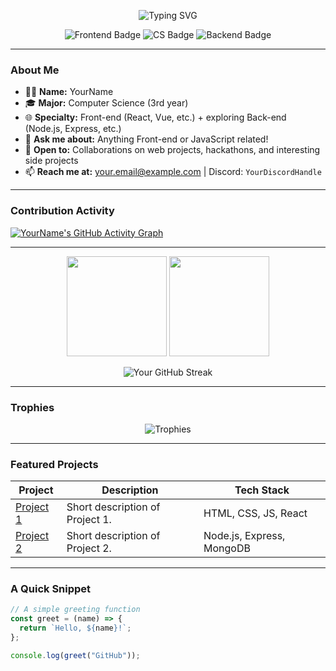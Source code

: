 <!-- Banner or short introduction -->
<p align="center">
  <img src="https://readme-typing-svg.herokuapp.com?font=Fira+Code&size=22&pause=1000&color=00FFEE&center=true&vCenter=true&width=435&lines=Hey+there,+I'm+YourName!;Front-end+Enthusiast+%7C+CS+Student;Learning+Back-end+%7C+Open+to+Collab" alt="Typing SVG" />
</p>

<p align="center">
  <img src="https://img.shields.io/badge/Frontend%20Dev-Learning-brightgreen?style=for-the-badge" alt="Frontend Badge"/>
  <img src="https://img.shields.io/badge/CS-3rd%20Year-blue?style=for-the-badge" alt="CS Badge"/>
  <img src="https://img.shields.io/badge/Backend-Explorer-orange?style=for-the-badge" alt="Backend Badge"/>
</p>

---

<!-- About Me -->
### About Me
- 👨‍💻 **Name:** YourName  
- 🎓 **Major:** Computer Science (3rd year)  
- 🌐 **Specialty:** Front-end (React, Vue, etc.) + exploring Back-end (Node.js, Express, etc.)  
- 💬 **Ask me about:** Anything Front-end or JavaScript related!  
- 🤝 **Open to:** Collaborations on web projects, hackathons, and interesting side projects  
- 📫 **Reach me at:** [your.email@example.com](mailto:your.email@example.com) | Discord: `YourDiscordHandle`  

---

<!-- GitHub Activity Graph (by Ashutosh / or its fork) -->
### Contribution Activity
[![YourName's GitHub Activity Graph](https://github-readme-activity-graph.cyclic.app/graph?username=YourGitHubUsername&theme=github-dark)](https://github.com/ashutosh00710/github-readme-activity-graph)

---

<!-- GitHub Stats & Top Languages (by Anurag Hazra) -->
<p align="center">
  <img height="160px" src="https://github-readme-stats.vercel.app/api?username=YourGitHubUsername&show_icons=true&theme=dark&count_private=true" />
  <img height="160px" src="https://github-readme-stats.vercel.app/api/top-langs/?username=YourGitHubUsername&layout=compact&theme=dark" />
</p>

<!-- GitHub Streak Stats -->
<p align="center">
  <img src="https://github-readme-streak-stats.herokuapp.com/?user=YourGitHubUsername&theme=dark" alt="Your GitHub Streak" />
</p>

---

<!-- GitHub Trophies (by ryo-ma) -->
### Trophies
<p align="center">
  <img src="https://github-profile-trophy.vercel.app/?username=YourGitHubUsername&theme=darkhub&no-frame=true&row=1&column=6" alt="Trophies" />
</p>

---

<!-- Some pinned or featured projects (manually curated) -->
### Featured Projects
| Project | Description | Tech Stack |
|---------|------------|------------|
| [Project 1](https://github.com/YourGitHubUsername/Project1) | Short description of Project 1. | HTML, CSS, JS, React |
| [Project 2](https://github.com/YourGitHubUsername/Project2) | Short description of Project 2. | Node.js, Express, MongoDB |

---

<!-- Quick code snippet (optional) -->
### A Quick Snippet
```js
// A simple greeting function
const greet = (name) => {
  return `Hello, ${name}!`;
};

console.log(greet("GitHub"));
